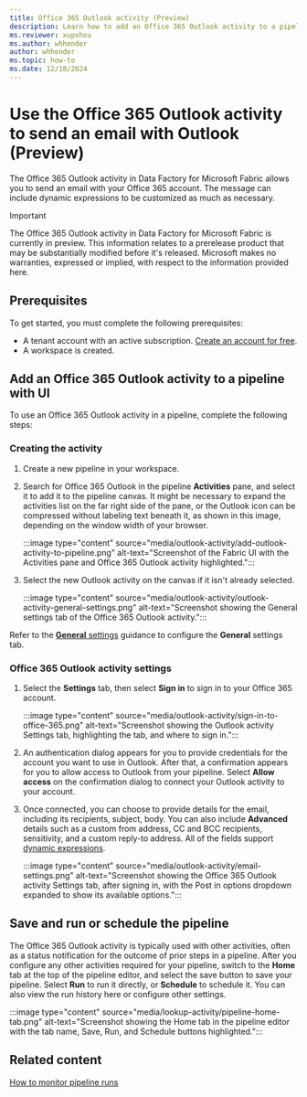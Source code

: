 ```yaml
---
title: Office 365 Outlook activity (Preview)
description: Learn how to add an Office 365 Outlook activity to a pipeline and use it to send a Teams message.
ms.reviewer: xupxhou
ms.author: whhender
author: whhender
ms.topic: how-to
ms.date: 12/18/2024
---
```


# Use the Office 365 Outlook activity to send an email with Outlook (Preview)

The Office 365 Outlook activity in Data Factory for Microsoft Fabric allows you to send an email with your Office 365 account. The message can include dynamic expressions to be customized as much as necessary.

> [!IMPORTANT]
> The Office 365 Outlook activity in Data Factory for Microsoft Fabric is currently in preview. This information relates to a prerelease product that may be substantially modified before it's released. Microsoft makes no warranties, expressed or implied, with respect to the information provided here.

## Prerequisites

To get started, you must complete the following prerequisites:

- A tenant account with an active subscription. [Create an account for free](../get-started/fabric-trial.md).
- A workspace is created.

## Add an Office 365 Outlook activity to a pipeline with UI

To use an Office 365 Outlook activity in a pipeline, complete the following steps:

### Creating the activity

1. Create a new pipeline in your workspace.
1. Search for Office 365 Outlook in the pipeline **Activities** pane, and select it to add it to the pipeline canvas. It might be necessary to expand the activities list on the far right side of the pane, or the Outlook icon can be compressed without labeling text beneath it, as shown in this image, depending on the window width of your browser.

   :::image type="content" source="media/outlook-activity/add-outlook-activity-to-pipeline.png" alt-text="Screenshot of the Fabric UI with the Activities pane and Office 365 Outlook activity highlighted.":::

1. Select the new Outlook activity on the canvas if it isn't already selected.

   :::image type="content" source="media/outlook-activity/outlook-activity-general-settings.png" alt-text="Screenshot showing the General settings tab of the Office 365 Outlook activity.":::

Refer to the [**General** settings](activity-overview.md#general-settings) guidance to configure the **General** settings tab.

### Office 365 Outlook activity settings

1. Select the **Settings** tab, then select **Sign in** to sign in to your Office 365 account.

   :::image type="content" source="media/outlook-activity/sign-in-to-office-365.png" alt-text="Screenshot showing the Outlook activity Settings tab, highlighting the tab, and where to sign in.":::

1. An authentication dialog appears for you to provide credentials for the account you want to use in Outlook. After that, a confirmation appears for you to allow access to Outlook from your pipeline. Select **Allow access** on the confirmation dialog to connect your Outlook activity to your account.

1. Once connected, you can choose to provide details for the email, including its recipients, subject, body. You can also include **Advanced** details such as a custom from address, CC and BCC recipients, sensitivity, and a custom reply-to address. All of the fields support [dynamic expressions](expression-language.md).

   :::image type="content" source="media/outlook-activity/email-settings.png" alt-text="Screenshot showing the Office 365 Outlook activity Settings tab, after signing in, with the Post in options dropdown expanded to show its available options.":::

## Save and run or schedule the pipeline

The Office 365 Outlook activity is typically used with other activities, often as a status notification for the outcome of prior steps in a pipeline. After you configure any other activities required for your pipeline, switch to the **Home** tab at the top of the pipeline editor, and select the save button to save your pipeline. Select **Run** to run it directly, or **Schedule** to schedule it. You can also view the run history here or configure other settings.

:::image type="content" source="media/lookup-activity/pipeline-home-tab.png" alt-text="Screenshot showing the Home tab in the pipeline editor with the tab name, Save, Run, and Schedule buttons highlighted.":::

## Related content

[How to monitor pipeline runs](monitor-pipeline-runs.md)
